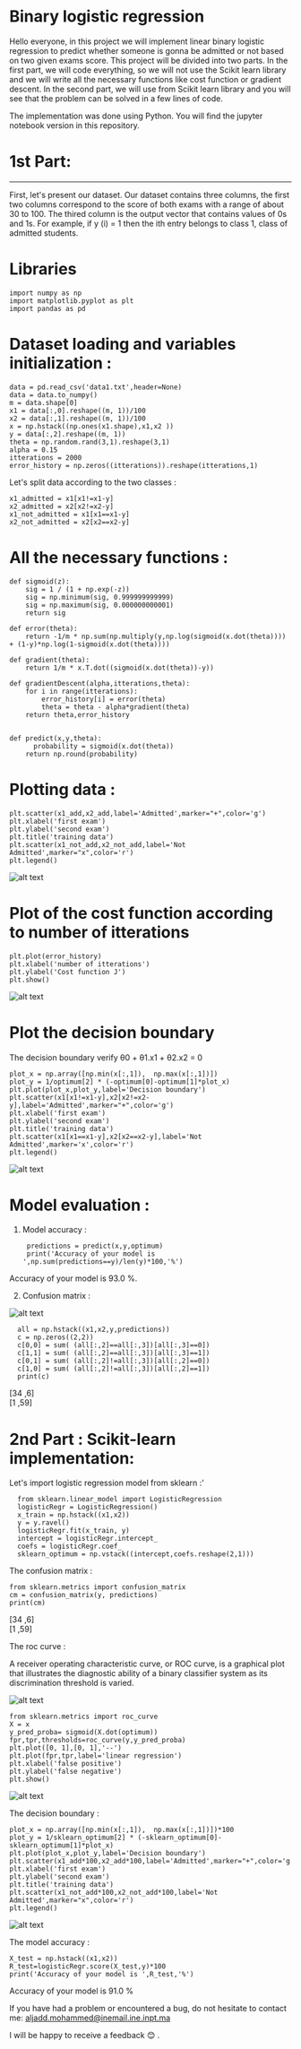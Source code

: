 # Binary logistic regression

  Hello everyone, in this project we will implement linear binary logistic regression to predict whether someone is gonna be admitted or not based on two given exams score. This project will be divided into two parts. In the first part, we will code everything, so we will not use the Scikit learn library and we will write all the necessary functions like cost function or gradient descent. In the second part, we will use from Scikit learn library and you will see that the problem can be solved in a few lines of code.
  
  The implementation was done using Python. You will find the jupyter notebook version in this repository.


# 1st Part:
------------------------------------------------------------------------------------------------------------------------------------------------------------------------
First, let's present our dataset. Our dataset contains three columns, the first two columns correspond to the score of both exams with a range of about 30 to 100. The thired column is the output vector that contains values of 0s and 1s. For example, if y (i) = 1 then the ith entry belongs to class 1, class of admitted students.

# Libraries

    import numpy as np
    import matplotlib.pyplot as plt
    import pandas as pd
    
# Dataset loading and variables initialization :

    data = pd.read_csv('data1.txt',header=None)
    data = data.to_numpy()
    m = data.shape[0]
    x1 = data[:,0].reshape((m, 1))/100
    x2 = data[:,1].reshape((m, 1))/100
    x = np.hstack((np.ones(x1.shape),x1,x2 ))
    y = data[:,2].reshape((m, 1))
    theta = np.random.rand(3,1).reshape(3,1)
    alpha = 0.15
    itterations = 2000
    error_history = np.zeros((itterations)).reshape(itterations,1)

Let's split data according to the two classes :
    
    x1_admitted = x1[x1!=x1-y]
    x2_admitted = x2[x2!=x2-y]
    x1_not_admitted = x1[x1==x1-y]
    x2_not_admitted = x2[x2==x2-y]

# All the necessary functions :

    def sigmoid(z):
        sig = 1 / (1 + np.exp(-z))   
        sig = np.minimum(sig, 0.999999999999)  
        sig = np.maximum(sig, 0.000000000001)  
        return sig

    def error(theta):
        return -1/m * np.sum(np.multiply(y,np.log(sigmoid(x.dot(theta)))) + (1-y)*np.log(1-sigmoid(x.dot(theta))))

    def gradient(theta):
        return 1/m * x.T.dot((sigmoid(x.dot(theta))-y))

    def gradientDescent(alpha,itterations,theta):
        for i in range(itterations):
            error_history[i] = error(theta)
            theta = theta - alpha*gradient(theta)
        return theta,error_history


    def predict(x,y,theta):
          probability = sigmoid(x.dot(theta))
        return np.round(probability)

# Plotting data :


    plt.scatter(x1_add,x2_add,label='Admitted',marker="+",color='g')
    plt.xlabel('first exam')
    plt.ylabel('second exam')
    plt.title('training data')
    plt.scatter(x1_not_add,x2_not_add,label='Not Admitted',marker="x",color='r')
    plt.legend()

![alt text](https://github.com/mohammedAljadd/Two-class-logistic-regression/blob/main/plots/data.PNG)

# Plot of the cost function according to number of itterations


    plt.plot(error_history)
    plt.xlabel('number of itterations')
    plt.ylabel('Cost function J')
    plt.show()

![alt text](https://github.com/mohammedAljadd/Two-class-logistic-regression/blob/main/plots/jhist.PNG)

# Plot the decision boundary
The decision boundary verify θ0 + θ1.x1 + θ2.x2 = 0

    plot_x = np.array([np.min(x[:,1]),  np.max(x[:,1])])
    plot_y = 1/optimum[2] * (-optimum[0]-optimum[1]*plot_x)
    plt.plot(plot_x,plot_y,label='Decision boundary')
    plt.scatter(x1[x1!=x1-y],x2[x2!=x2-y],label='Admitted',marker="+",color='g')
    plt.xlabel('first exam')
    plt.ylabel('second exam')
    plt.title('training data')
    plt.scatter(x1[x1==x1-y],x2[x2==x2-y],label='Not Admitted',marker='x',color='r')
    plt.legend()
    
![alt text](https://github.com/mohammedAljadd/Two-class-logistic-regression/blob/main/plots/boundary.PNG)    

# Model evaluation :
1) Model accuracy :

        predictions = predict(x,y,optimum)
        print('Accuracy of your model is ',np.sum(predictions==y)/len(y)*100,'%')

Accuracy of your model is  93.0 %.

2) Confusion matrix :

![alt text](https://miro.medium.com/max/576/1*BAAk374bKlraxnJvV3_hyg.png)

      all = np.hstack((x1,x2,y,predictions))
      c = np.zeros((2,2))
      c[0,0] = sum( (all[:,2]==all[:,3])[all[:,3]==0]) 
      c[1,1] = sum( (all[:,2]==all[:,3])[all[:,3]==1])
      c[0,1] = sum( (all[:,2]!=all[:,3])[all[:,2]==0])
      c[1,0] = sum( (all[:,2]!=all[:,3])[all[:,2]==1])
      print(c)

[34 ,6] <br/>
[1 ,59]


# 2nd Part : Scikit-learn implementation:

Let's import logistic regression model from sklearn :'

      from sklearn.linear_model import LogisticRegression
      logisticRegr = LogisticRegression()
      x_train = np.hstack((x1,x2))
      y = y.ravel()
      logisticRegr.fit(x_train, y)
      intercept = logisticRegr.intercept_
      coefs = logisticRegr.coef_
      sklearn_optimum = np.vstack((intercept,coefs.reshape(2,1)))
      
The confusion matrix :

    from sklearn.metrics import confusion_matrix
    cm = confusion_matrix(y, predictions)
    print(cm)
    
[34 ,6] <br/>
[1 ,59]

The roc curve :

A receiver operating characteristic curve, or ROC curve, is a graphical plot that illustrates the diagnostic ability of a binary classifier system as its discrimination threshold is varied. 


![alt text](https://upload.wikimedia.org/wikipedia/commons/thumb/3/36/Roc-draft-xkcd-style.svg/800px-Roc-draft-xkcd-style.svg.png)
    
    from sklearn.metrics import roc_curve
    X = x
    y_pred_proba= sigmoid(X.dot(optimum))
    fpr,tpr,thresholds=roc_curve(y,y_pred_proba)
    plt.plot([0, 1],[0, 1],'--')
    plt.plot(fpr,tpr,label='linear regression')
    plt.xlabel('false positive')
    plt.ylabel('false negative')
    plt.show()
    
![alt text](https://github.com/mohammedAljadd/Two-class-logistic-regression/blob/main/plots/roc.PNG)


The decision boundary :

    plot_x = np.array([np.min(x[:,1]),  np.max(x[:,1])])*100
    plot_y = 1/sklearn_optimum[2] * (-sklearn_optimum[0]-sklearn_optimum[1]*plot_x)
    plt.plot(plot_x,plot_y,label='Decision boundary')
    plt.scatter(x1_add*100,x2_add*100,label='Admitted',marker="+",color='g')
    plt.xlabel('first exam')
    plt.ylabel('second exam')
    plt.title('training data')
    plt.scatter(x1_not_add*100,x2_not_add*100,label='Not Admitted',marker="x",color='r')
    plt.legend()
    
![alt text](https://github.com/mohammedAljadd/Two-class-logistic-regression/blob/main/plots/boundarySK.PNG)

The model accuracy :

    X_test = np.hstack((x1,x2))
    R_test=logisticRegr.score(X_test,y)*100
    print('Accuracy of your model is ',R_test,'%')
Accuracy of your model is  91.0 %


If you have had a problem or encountered a bug, do not hesitate to contact me: aljadd.mohammed@inemail.ine.inpt.ma

I will be happy to receive a feedback :blush: .

